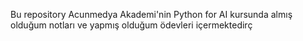Bu repository Acunmedya Akademi'nin Python for AI kursunda almış olduğum notları ve yapmış olduğum ödevleri içermektedirç
